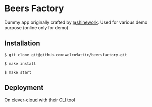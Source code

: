 # Beers Factory

Dummy app originally crafted by [@shinework](https://github.com/shinework). 
Used for various demo purpose (online only for demo) 

## Installation

`$ git clone git@github.com:welcoMattic/beersfactory.git`

`$ make install`

`$ make start`

## Deployment

On [clever-cloud](http://clever-cloud.com/) with their [CLI tool](https://www.clever-cloud.com/doc/clever-tools/getting_started/)